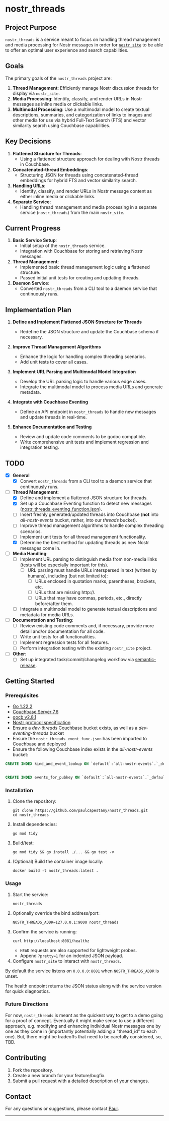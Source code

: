 # nostr_threads

## Project Purpose
`nostr_threads` is a service meant to focus on handling thread management and media processing for Nostr messages in order for [`nostr_site`](http://github.com/paulcapestany/nostr_site) to be able to offer an optimal user experience and search capabilities.

## Goals

The primary goals of the `nostr_threads` project are:

1. **Thread Management**: Efficiently manage Nostr discussion threads for display via `nostr_site`.
2. **Media Processing**: Identify, classify, and render URLs in Nostr messages as inline media or clickable links.
3. **Multimodal Processing**: Use a multimodal model to create textual descriptions, summaries, and categorization of links to images and other media for use via hybrid Full-Text Search (FTS) and vector similarity search using Couchbase capabilities.

## Key Decisions

1. **Flattened Structure for Threads**:
   - Using a flattened structure approach for dealing with Nostr threads in Couchbase.
2. **Concatenated-thread Embeddings**:
   - Structuring JSON for threads using concatenated-thread embeddings for hybrid FTS and vector similarity search.
3. **Handling URLs**:
   - Identify, classify, and render URLs in Nostr message content as either inline media or clickable links.
4. **Separate Service**:
   - Handling thread management and media processing in a separate service (`nostr_threads`) from the main `nostr_site`.

## Current Progress

1. **Basic Service Setup**:
   - Initial setup of the `nostr_threads` service.
   - Integration with Couchbase for storing and retrieving Nostr messages.
2. **Thread Management**:
   - Implemented basic thread management logic using a flattened structure.
   - Passed initial unit tests for creating and updating threads.
3. **Daemon Service**:
   - Converted `nostr_threads` from a CLI tool to a daemon service that continuously runs.

## Implementation Plan

1. **Define and Implement Flattened JSON Structure for Threads**
   - Redefine the JSON structure and update the Couchbase schema if necessary.

2. **Improve Thread Management Algorithms**
   - Enhance the logic for handling complex threading scenarios.
   - Add unit tests to cover all cases.

3. **Implement URL Parsing and Multimodal Model Integration**
   - Develop the URL parsing logic to handle various edge cases.
   - Integrate the multimodal model to process media URLs and generate metadata.

4. **Integrate with Couchbase Eventing**
   - Define an API endpoint in `nostr_threads` to handle new messages and update threads in real-time.

5. **Enhance Documentation and Testing**
   - Review and update code comments to be godoc compatible.
   - Write comprehensive unit tests and implement regression and integration testing.

## TODO
- [x] **General**
  - [x] Convert `nostr_threads` from a CLI tool to a daemon service that continuously runs.
- [ ] **Thread Management**:
  - [x] Define and implement a flattened JSON structure for threads.
  - [x] Set up a Couchbase Eventing function to detect new messages ([nostr_threads_eventing_function.json](nostr_threads_eventing_function.json)).
  - [ ] Insert freshly generated/updated threads into Couchbase (**not** into *all-nostr-events* bucket, rather, into our *threads* bucket).
  - [ ] Improve thread management algorithms to handle complex threading scenarios.
  - [ ] Implement unit tests for all thread management functionality.
  - [x] Determine the best method for updating threads as new Nostr messages come in.
- [ ] **Media Handling**:
  - [ ] Implement URL parsing to distinguish media from non-media links (tests will be especially important for this).
    - [ ] URL parsing must handle URLs interspersed in text (written by humans), including (but not limited to):
      - [ ] URLs enclosed in quotation marks, parentheses, brackets, etc.
      - [ ] URLs that are missing http://.
      - [ ] URLs that may have commas, periods, etc., directly before/after them.
  - [ ] Integrate a multimodal model to generate textual descriptions and metadata for media URLs.
- [ ] **Documentation and Testing**:
  - [ ] Review existing code comments and, if necessary, provide more detail and/or documentation for all code.
  - [ ] Write unit tests for all functionalities.
  - [ ] Implement regression tests for all features.
  - [ ] Perform integration testing with the existing `nostr_site` project.
- [ ] **Other**:
  - [ ] Set up integrated task/commit/changelog workflow via [semantic-release](https://github.com/go-semantic-release/semantic-release).

## Getting Started

### Prerequisites
- [Go 1.22.2](https://golang.org/dl/)
- [Couchbase Server 7.6](https://www.couchbase.com/downloads)
- [gocb v2.8.1](https://github.com/couchbase/gocb)
- [Nostr protocol specification](https://github.com/nostr-protocol/nips)
- Ensure a *dev-threads* Couchbase bucket exists, as well as a *dev-eventing-threads* bucket
- Ensure the `nostr_threads_event_func.json` has been imported to Couchbase and deployed
- Ensure the following Couchbase index exists in the *all-nostr-events* bucket:
```sql
CREATE INDEX kind_and_event_lookup ON `default`:`all-nostr-events`.`_default`.`_default`(`kind`,(distinct (array (`t`[1]) for `t` in `tags` when ((`t`[0]) = "e") end))) PARTITION BY HASH(META().id) WITH {"num_replica": 1}


CREATE INDEX events_for_pubkey ON `default`:`all-nostr-events`.`_default`.`_default`(`pubkey`) PARTITION BY HASH(`pubkey`) WITH {"num_replica": 1}
```

### Installation
1. Clone the repository:
    ```shell
    git clone https://github.com/paulcapestany/nostr_threads.git
    cd nostr_threads
    ```
2. Install dependencies:
    ```shell
    go mod tidy
    ```
3. Build/test:
   ```shell
   go mod tidy && go install ./... && go test -v
   ```
4. (Optional) Build the container image locally:
   ```shell
   docker build -t nostr_threads:latest .
   ```

### Usage
1. Start the service:
    ```shell
    nostr_threads
    ```
2. Optionally override the bind address/port:
    ```shell
    NOSTR_THREADS_ADDR=127.0.0.1:9000 nostr_threads
    ```
3. Confirm the service is running:
    ```shell
    curl http://localhost:8081/healthz
    ```
   - `HEAD` requests are also supported for lightweight probes.
   - Append `?pretty=1` for an indented JSON payload.
4. Configure `nostr_site` to interact with `nostr_threads`.

By default the service listens on `0.0.0.0:8081` when `NOSTR_THREADS_ADDR` is unset.

The health endpoint returns the JSON status along with the service version for quick diagnostics.

### Future Directions

For now, `nostr_threads` is meant as the quickest way to get to a demo going for a proof of concept. Eventually it might make sense to use a different approach, e.g. modifying and enhancing individual Nostr messages one by one as they come in (importantly potentially adding a "thread_id" to each one). But, there might be tradeoffs that need to be carefully considered, so, TBD.

## Contributing
1. Fork the repository.
2. Create a new branch for your feature/bugfix.
3. Submit a pull request with a detailed description of your changes.

## Contact

For any questions or suggestions, please contact [Paul](http://github.com/paulcapestany).


---
